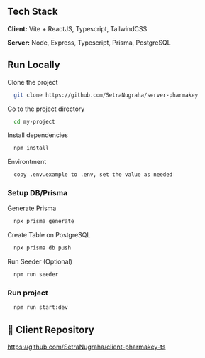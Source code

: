 ## Tech Stack

**Client:** Vite + ReactJS, Typescript, TailwindCSS

**Server:** Node, Express, Typescript, Prisma, PostgreSQL

## Run Locally

Clone the project

```bash
  git clone https://github.com/SetraNugraha/server-pharmakey
```

Go to the project directory

```bash
  cd my-project
```

Install dependencies

```bash
  npm install
```

Environtment

```bash
  copy .env.example to .env, set the value as needed
```

### Setup DB/Prisma

Generate Prisma

```bash
  npx prisma generate
```

Create Table on PostgreSQL

```bash
  npx prisma db push
```

Run Seeder (Optional)

```bash
  npm run seeder
```

### Run project

```bash
  npm run start:dev
```

## 🔗 Client Repository

https://github.com/SetraNugraha/client-pharmakey-ts
